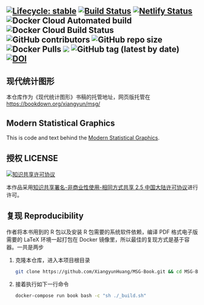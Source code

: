 [![Lifecycle: stable](https://img.shields.io/badge/lifecycle-stable-brightgreen.svg)](https://www.tidyverse.org/lifecycle/#stable) [![Build Status](https://travis-ci.com/XiangyunHuang/MSG-Book.svg?branch=master)](https://travis-ci.com/XiangyunHuang/MSG-Book) [![Netlify Status](https://api.netlify.com/api/v1/badges/bb36db58-2a81-4e96-8397-5f9384138185/deploy-status)](https://app.netlify.com/sites/nostalgic-boyd-830eb6/deploys) ![Docker Cloud Automated build](https://img.shields.io/docker/cloud/automated/xiangyunhuang/msg-book) ![Docker Cloud Build Status](https://img.shields.io/docker/cloud/build/xiangyunhuang/msg-book) ![GitHub contributors](https://img.shields.io/github/contributors/xiangyunhuang/msg-book) ![GitHub repo size](https://img.shields.io/github/repo-size/xiangyunhuang/msg-book) ![Docker Pulls](https://img.shields.io/docker/pulls/xiangyunhuang/msg-book) [![](https://images.microbadger.com/badges/image/xiangyunhuang/msg-book.svg)](https://microbadger.com/images/xiangyunhuang/msg-book "Get your own image badge on microbadger.com") ![GitHub tag (latest by date)](https://img.shields.io/github/v/tag/xiangyunhuang/msg-book) [![DOI](https://zenodo.org/badge/201584237.svg)](https://zenodo.org/badge/latestdoi/201584237)
---

## 现代统计图形

本仓库作为《现代统计图形》书稿的托管地址，网页版托管在 <https://bookdown.org/xiangyun/msg/>

## Modern Statistical Graphics

This is code and text behind the [Modern Statistical Graphics](https://bookdown.org/xiangyun/msg/).

## 授权 LICENSE

<a rel="license" href="https://creativecommons.org/licenses/by-nc-sa/2.5/cn/"><img alt="知识共享许可协议" style="border-width:0" src="https://i.creativecommons.org/l/by-nc-sa/2.5/cn/88x31.png" /></a>

本作品采用<a rel="license" href="https://creativecommons.org/licenses/by-nc-sa/2.5/cn/">知识共享署名-非商业性使用-相同方式共享 2.5 中国大陆许可协议</a>进行许可。

## 复现 Reproducibility

作者将本书用到的 R 包以及安装 R 包需要的系统软件依赖，编译 PDF 格式电子版需要的 LaTeX 环境一起打包在 Docker 镜像里，所以最佳的复现方式是基于容器。一共是两步

1. 克隆本仓库，进入本项目根目录

    ```bash
    git clone https://github.com/XiangyunHuang/MSG-Book.git && cd MSG-Book
    ```

1. 接着执行如下一行命令

    ```bash
    docker-compose run book bash -c "sh ./_build.sh"
    ```
